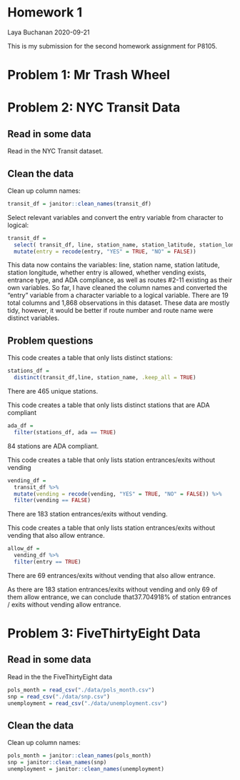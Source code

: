 Homework 1
================
Laya Buchanan
2020-09-21

This is my submission for the second homework assignment for P8105.

# Problem 1: Mr Trash Wheel

# Problem 2: NYC Transit Data

## Read in some data

Read in the NYC Transit dataset.

## Clean the data

Clean up column names:

``` r
transit_df = janitor::clean_names(transit_df)
```

Select relevant variables and convert the entry variable from character
to logical:

``` r
transit_df =
  select( transit_df, line, station_name, station_latitude, station_longitude, route1, route2, route3, route4, route5, route6, route7, route8, route9, route10, route11, entry, entrance_type, vending, ada) %>% 
  mutate(entry = recode(entry, "YES" = TRUE, "NO" = FALSE))
```

This data now contains the variables: line, station name, station
latitude, station longitude, whether entry is allowed, whether vending
exists, entrance type, and ADA compliance, as well as routes \#2-11
existing as their own variables. So far, I have cleaned the column names
and converted the “entry” variable from a character variable to a
logical variable. There are 19 total columns and 1,868 observations in
this dataset. These data are mostly tidy, however, it would be better if
route number and route name were distinct variables.

## Problem questions

This code creates a table that only lists distinct stations:

``` r
stations_df = 
  distinct(transit_df,line, station_name, .keep_all = TRUE)
```

There are 465 unique stations.

This code creates a table that only lists distinct stations that are ADA
compliant

``` r
ada_df =
  filter(stations_df, ada == TRUE)
```

84 stations are ADA compliant.

This code creates a table that only lists station entrances/exits
without vending

``` r
vending_df = 
  transit_df %>% 
  mutate(vending = recode(vending, "YES" = TRUE, "NO" = FALSE)) %>% 
  filter(vending == FALSE)
```

There are 183 station entrances/exits without vending.

This code creates a table that only lists station entrances/exits
without vending that also allow entrance.

``` r
allow_df = 
  vending_df %>% 
  filter(entry == TRUE)
```

There are 69 entrances/exits without vending that also allow entrance.

As there are 183 station entrances/exits without vending and only 69 of
them allow entrance, we can conclude that37.704918% of station entrances
/ exits without vending allow entrance.

# Problem 3: FiveThirtyEight Data

## Read in some data

Read in the the FiveThirtyEight data

``` r
pols_month = read_csv("./data/pols_month.csv")
snp = read_csv("./data/snp.csv")
unemployment = read_csv("./data/unemployment.csv")
```

## Clean the data

Clean up column names:

``` r
pols_month = janitor::clean_names(pols_month)
snp = janitor::clean_names(snp)
unemployment = janitor::clean_names(unemployment)
```
